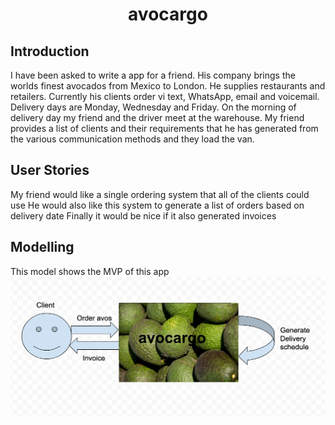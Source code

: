 <h1 align="center">avocargo</h1>

## Introduction
I have been asked to write a app for a friend. His company brings the worlds finest avocados from Mexico to London. He supplies restaurants and retailers. Currently his clients order vi text, WhatsApp, email and voicemail. 
Delivery days are Monday, Wednesday and Friday.
On the morning of delivery day my friend and the driver meet at the warehouse. My friend provides a list of clients and their requirements that he has generated from the various communication methods and they load the van.

## User Stories
My friend would like  a single ordering system that all of the clients could use
He would also like this system to generate a list of orders based on delivery date
Finally it would be nice if it also generated invoices

## Modelling
This model shows the MVP of this app
![avo_model1](https://github.com/kate102/avocargo/blob/master/images/model_1.jpg)
